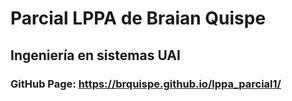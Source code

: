 # Parcial LPPA de Braian Quispe
## Ingeniería en sistemas UAI
### GitHub Page: https://brquispe.github.io/lppa_parcial1/
